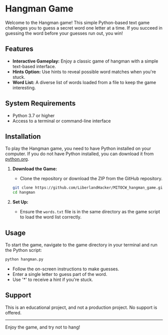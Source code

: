 # Hangman Game

Welcome to the Hangman game! This simple Python-based text game challenges you to guess a secret word one letter at a time. If you succeed in guessing the word before your guesses run out, you win!

## Features

- **Interactive Gameplay:** Enjoy a classic game of hangman with a simple text-based interface.
- **Hints Option:** Use hints to reveal possible word matches when you're stuck.
- **Word List:** A diverse list of words loaded from a file to keep the game interesting.

## System Requirements

- Python 3.7 or higher
- Access to a terminal or command-line interface

## Installation

To play the Hangman game, you need to have Python installed on your computer. If you do not have Python installed, you can download it from [python.org](https://www.python.org/downloads/).

1. **Download the Game:**
   - Clone the repository or download the ZIP from the GitHub repository.

   ```bash
   git clone https://github.com/LiberlandHacker/MITOCW_hangman_game.git
   cd hangman
   ```

2. **Set Up:**
   - Ensure the `words.txt` file is in the same directory as the game script to load the word list correctly.

## Usage

To start the game, navigate to the game directory in your terminal and run the Python script:

```bash
python hangman.py
```

- Follow the on-screen instructions to make guesses.
- Enter a single letter to guess part of the word.
- Use '*' to receive a hint if you're stuck.

## Support

This is an educational project, and not a production project. No support is offered. 

---

Enjoy the game, and try not to hang!
